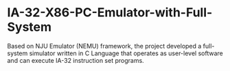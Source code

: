 # IA-32-X86-PC-Emulator-with-Full-System
Based on NJU Emulator (NEMU) framework, the project developed a full-system simulator written in C Language that operates as user-level software and can execute IA-32 instruction set programs.
